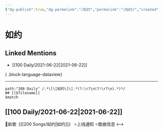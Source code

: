 ```yaml
---
{"dg-publish":true,"dg-permalink":"/如约","permalink":"/如约/","created":"2023-04-09T21:54:57.000+08:00","updated":"2023-04-10T15:38:34.000+08:00"}
---
```


# 如约

## Linked Mentions
- [[100 Daily/2021-06-22\|2021-06-22]]

{ .block-language-dataview}

---

```expander
path:"100 Daily" /.*\[\[如约\]\].*(?:\r?\n(?!\r?\n).*)*/
## [[$filename]]
$match
```
## [[100 Daily/2021-06-22\|2021-06-22]]
💫新歌《[[200 Songs/如约\|如约]]》
⭐上线通知[](https://m.weibo.cn/6466290670/4650679472493362)
⭐歌曲信息[](https://m.weibo.cn/6466290670/4650680653972915)
<-->